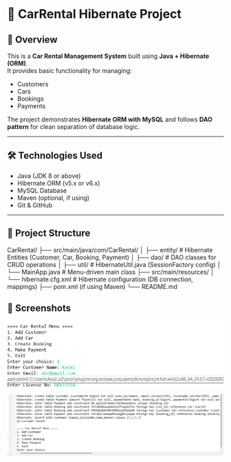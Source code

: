 # 🚗 CarRental Hibernate Project    

## 📌 Overview  
This is a **Car Rental Management System** built using **Java + Hibernate (ORM)**.  
It provides basic functionality for managing:  
- Customers  
- Cars  
- Bookings  
- Payments  

The project demonstrates **Hibernate ORM with MySQL** and follows **DAO pattern** for clean separation of database logic.  

---

## 🛠️ Technologies Used  
- Java (JDK 8 or above)  
- Hibernate ORM (v5.x or v6.x)  
- MySQL Database  
- Maven (optional, if using)  
- Git & GitHub  

---

## 📂 Project Structure  

CarRental/
├── src/main/java/com/CarRental/
│ ├── entity/ # Hibernate Entities (Customer, Car, Booking, Payment)
│ ├── dao/ # DAO classes for CRUD operations
│ ├── util/ # HibernateUtil.java (SessionFactory config)
│ └── MainApp.java # Menu-driven main class
├── src/main/resources/
│ └── hibernate.cfg.xml # Hibernate configuration (DB connection, mappings)
├── pom.xml (if using Maven)
└── README.md



## 📸 Screenshots  


![Output](output1.png)  


![Output](output2.png)  

